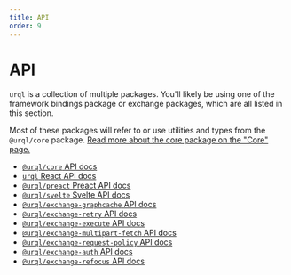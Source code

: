 ```yaml
---
title: API
order: 9
---
```


# API

`urql` is a collection of multiple packages. You'll likely be using one of the framework bindings
package or exchange packages, which are all listed in this section.

Most of these packages will refer to or use utilities and types from the `@urql/core` package. [Read
more about the core package on the "Core" page.](../basics/core.md)

- [`@urql/core` API docs](./core.md)
- [`urql` React API docs](./urql.md)
- [`@urql/preact` Preact API docs](./preact.md)
- [`@urql/svelte` Svelte API docs](./svelte.md)
- [`@urql/exchange-graphcache` API docs](./graphcache.md)
- [`@urql/exchange-retry` API docs](./retry-exchange.md)
- [`@urql/exchange-execute` API docs](./execute-exchange.md)
- [`@urql/exchange-multipart-fetch` API docs](./multipart-fetch-exchange.md)
- [`@urql/exchange-request-policy` API docs](./request-policy-exchange.md)
- [`@urql/exchange-auth` API docs](./auth-exchange.md)
- [`@urql/exchange-refocus` API docs](./refocus-exchange.md)
